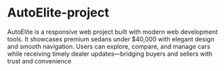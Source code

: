 # AutoElite-project
AutoElite is a responsive web project built with modern web development tools. It showcases premium sedans under $40,000 with elegant design and smooth navigation. Users can explore, compare, and manage cars while receiving timely dealer updates—bridging buyers and sellers with trust and convenience
